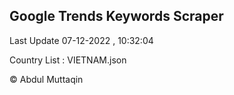 

## Google Trends Keywords Scraper 
 
Last Update 07-12-2022 , 10:32:04

Country List :
VIETNAM.json



© Abdul Muttaqin 
